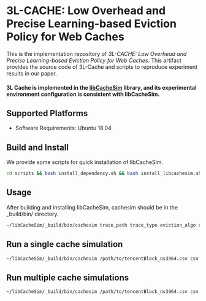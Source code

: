 # 3L-CACHE: Low Overhead and Precise Learning-based Eviction Policy for Web Caches

This is the implementation repository of *3L-CACHE: Low Overhead and Precise Learning-based Eviction Policy for Web Caches*. This artifact provides the source code of 3L-Cache and scripts to reproduce experiment results in our paper.

#### 3L Cache is implemented in the [libCacheSim](https://github.com/1a1a11a/libCacheSim) library, and its experimental environment configuration is consistent with libCacheSim.

 ## Supported Platforms
- Software Requirements: Ubuntu 18.04

## Build and Install 
We provide some scripts for quick installation of libCacheSim.
```bash
cd scripts && bash install_dependency.sh && bash install_libcachesim.sh
```

## Usage
After building and installing libCacheSim, cachesim should be in the _build/bin/ directory.
```bash
~/libCacheSim/_build/bin/cachesim trace_path trace_type eviction_algo cache_size [OPTION...]
```
## Run a single cache simulation
```bash
~/libCacheSim/_build/bin/cachesim /path/to/tencentBlock_ns3964.csv csv 3lcache 1347453593  -t "time-col=1, obj-id-col=2, obj-size-col=3"
```

## Run multiple cache simulations
```bash
~/libCacheSim/_build/bin/cachesim /path/to/tencentBlock_ns3964.csv csv 3lcache 1347453593,13474535  -t "time-col=1, obj-id-col=2, obj-size-col=3"
```
